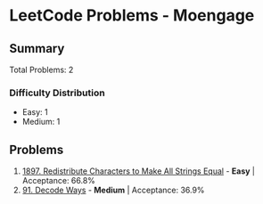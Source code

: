 # LeetCode Problems - Moengage

## Summary
Total Problems: 2

### Difficulty Distribution

- Easy: 1
- Medium: 1

## Problems

1. [1897. Redistribute Characters to Make All Strings Equal](https://leetcode.com/problems/redistribute-characters-to-make-all-strings-equal/) - **Easy** | Acceptance: 66.8%
2. [91. Decode Ways](https://leetcode.com/problems/decode-ways/) - **Medium** | Acceptance: 36.9%